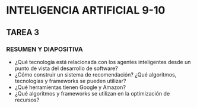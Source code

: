 # INTELIGENCIA ARTIFICIAL 9-10

## TAREA 3
### RESUMEN Y DIAPOSITIVA
- ¿Qué tecnología está relacionada con los agentes inteligentes desde un punto de vista del desarrollo de software?
- ¿Cómo construir un sistema de recomendación? ¿Qué algoritmos, tecnologías y frameworks se pueden utilizar?
- ¿Qué herramientas tienen Google y Amazon?
- ¿Qué algoritmos y frameworks se utilizan en la optimización de recursos?
